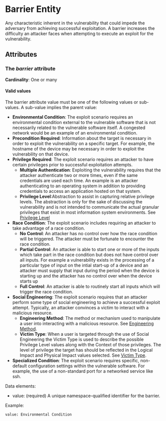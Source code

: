 # Barrier Entity

Any characteristic inherent in the vulnerability that could impede the adversary from achieving successful exploitation. A barrier increases the difficulty an attacker faces when attempting to execute an exploit for the vulnerability.

## Attributes

### The *barrier* attribute

**Cardinality**: One or many

#### Valid values

The barrier attribute value must be one of the following values or sub-values. A sub-value implies the parent value:

- **Environmental Condition**:  The exploit scenario requires an environmental condition external to the vulnerable software that is not necessarily related to the vulnerable software itself. A congested network would be an example of an environmental condition.
- **Precondition Required**:  Information about the target is necessary in order to exploit the vulnerability on a specific target. For example, the hostname of the device may be necessary in order to exploit the vulnerability on that device.
- **Privilege Required**:  The exploit scenario requires an attacker to have certain privileges prior to successful exploitation attempts.
  - **Multiple Authentication**: Exploiting the vulnerability requires that the attacker authenticate two or more times, even if the same credentials are used each time. An example is an attacker authenticating to an operating system in addition to providing credentials to access an application hosted on that system.
  - **Privilege Level**:Abstraction to assist in capturing relative privilege levels. The abstraction is only for the sake of discussing the vulnerability and is not intended to communicate the actual granular privileges that exist in most information system environments. See [Privilege Level](privilege-level.md)
- **Race Condition**:  The exploit scenario includes requiring an attacker to take advantage of a race condition.
  - **No Control**:  An attacker has no control over how the race condition will be triggered. The attacker must be fortunate to encounter the race condition.
  - **Partial Control**:  An attacker is able to start one or more of the inputs which take part in the race condition but does not have control over all inputs. For example a vulnerability exists in the processing of a particular type of input on the intial start-up of a device and an attacker must supply that input during the period when the device is starting up and the attacker has no control over when the device starts up
  - **Full Control**:  An attacker is able to routinely start all inputs which will trigger the race condition.
- **Social Engineering**:  The exploit scenario requires that an attacker perform some type of social engineering to achieve a successful exploit attempt. Typically, an attacker convinces a victim to interact with a malicious resource.
    - **Engineering Method**: The method or mechanism used to manipulate a user into interacting with a malicious resource. See [Engineering Method](engineering-method.md).
	- **Victim Type**: When a user is targeted through the use of Social Engineering the Victim Type is used to describe the possible Privilege Level values along with the Context of those privileges. The level of privilege the target has should be reflected in the Logical Impact and Physical Impact values selected. See [Victim Type](victim-type.md).
- **Specialized Condition**:  The exploit scenario requires specific, non-default configuration settings within the vulnerable software. For example, the use of a non-standard port for a networked service like ssh.

Data elements:
- value: (required) A unique namespace-qualified identifier for the barrier.

Example:
```
value: Environmental Condition
```
